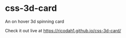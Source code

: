 # css-3d-card

An on hover 3d spinning card

Check it out live at https://ricodah1.github.io/css-3d-card/
